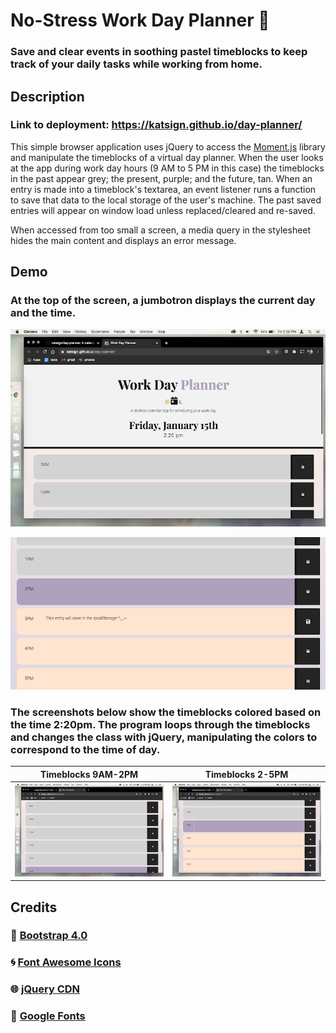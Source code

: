 # No-Stress Work Day Planner :calendar:
### Save and clear events in soothing pastel timeblocks to keep track of your daily tasks while working from home.

## Description
### Link to deployment: https://katsign.github.io/day-planner/

This simple browser application uses jQuery to access the [Moment.js](https://momentjs.com/) library and manipulate the timeblocks of a virtual day planner. When the user looks at the app during work day hours (9 AM to 5 PM in this case) the timeblocks in the past appear grey; the present, purple; and the future, tan. When an entry is made into a timeblock's textarea, an event listener runs a function to save that data to the local storage of the user's machine. The past saved entries will appear on window load unless replaced/cleared and re-saved.

When accessed from too small a screen, a media query in the stylesheet hides the main content and displays an error message.

## Demo

### At the top of the screen, a jumbotron displays the current day and the time.
![Demo of Day Planner](./assets/screenshots/jumbo.png)


![Demo of Day Planner](./assets/screenshots/entry.png)
### The screenshots below show the timeblocks colored based on the time 2:20pm. The program loops through the timeblocks and changes the class with jQuery, manipulating the colors to correspond to the time of day.

Timeblocks 9AM-2PM            |  Timeblocks 2-5PM
:-------------------------:|:-------------------------:
![Demo of Day Planner](./assets/screenshots/9-2.png)  |  ![Demo of Day Planner](./assets/screenshots/2-5.png)

## Credits

### :milky_way: [Bootstrap 4.0](https://getbootstrap.com)
### :cyclone: [Font Awesome Icons](https://fontawesome.com/icons?d=gallery)
### :globe_with_meridians: [jQuery CDN](https://code.jquery.com/)
### :blue_book: [Google Fonts](https://fonts.google.com/)
